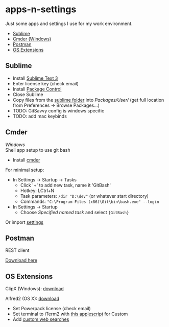 # apps-n-settings
Just some apps and settings I use for my work environment.

- [Sublime](#sublime)
- [Cmder (Windows)](#cmder)
- [Postman](#postman)
- [OS Extensions](#os-extensions)

## Sublime
- Install [Sublime Text 3](http://www.sublimetext.com/3)
- Enter license key (check email)
- Install [Package Control](https://packagecontrol.io/installation)
- Close Sublime
- Copy files from the [sublime folder](sublime) into *Packages/User/* (get full location from Preferences -> Browse Packages...)
- TODO: GitSavvy config is windows specific
- TODO: add mac keybinds

## Cmder
*Windows*  
Shell app setup to use git bash  

- Install [cmder](http://cmder.net/)

For minimal setup:  
- In Settings -> Startup -> Tasks
  - Click '+' to add new task, name it 'GitBash'
  - Hotkey: LCtrl+N
  - Task parameters: `/dir "D:\dev"` (or whatever start directory)
  - Commands: `"C:\Program Files (x86)\Git\bin\bash.exe" --login`
- In Settings -> Startup
  - Choose *Specified named task* and select `{GitBash}` 

Or import [settings](cmder/cmder.xml)

## Postman
REST client  

[Download here](https://chrome.google.com/webstore/detail/postman/fhbjgbiflinjbdggehcddcbncdddomop?hl=en)

## OS Extensions

ClipX (Windows): [download](http://bluemars.org/clipx/)  

Alfred2 (OS X): [download](https://www.alfredapp.com/)
  - Set Powerpack license (check email)
  - Set terminal to iTerm2 with [this applescript](https://github.com/stuartcryan/custom-iterm-applescripts-for-alfred) for Custom
  - Add [custom web searches](http://alfredtips.com/s/popular/1/)
